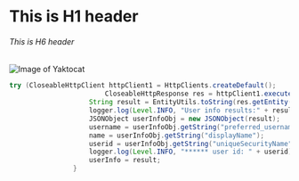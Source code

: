 # This is H1 header
###### This is H6 header

![Image of Yaktocat](https://octodex.github.com/images/yaktocat.png)

```java
try (CloseableHttpClient httpClient1 = HttpClients.createDefault();
						CloseableHttpResponse res = httpClient1.execute(postUserInfo)) {
					String result = EntityUtils.toString(res.getEntity());
					logger.log(Level.INFO, "User info results:" + result);
					JSONObject userInfoObj = new JSONObject(result);
					username = userInfoObj.getString("preferred_username");
					name = userInfoObj.getString("displayName");
					userid = userInfoObj.getString("uniqueSecurityName");
					logger.log(Level.INFO, "****** user id: " + userid);
					userInfo = result;
				}
 ```
